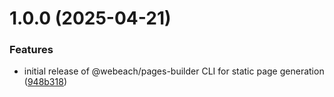 # 1.0.0 (2025-04-21)


### Features

* initial release of @webeach/pages-builder CLI for static page generation ([948b318](https://github.com/webeach/webeach-pages-builder/commit/948b318a1b268943e29ae273eb4df74e55f475d4))

